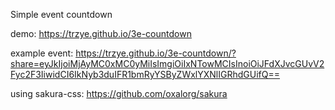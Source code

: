 Simple event countdown

demo: https://trzye.github.io/3e-countdown

example event: https://trzye.github.io/3e-countdown/?share=eyJkIjoiMjAyMC0xMC0yMiIsImgiOiIxNTowMCIsInoiOiJFdXJvcGUvV2Fyc2F3IiwidCI6IkNyb3duIFR1bmRyYSByZWxlYXNlIGRhdGUifQ==

using sakura-css: https://github.com/oxalorg/sakura
